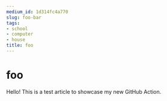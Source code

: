 ```yaml
---
medium_id: 1d314fc4a770
slug: foo-bar
tags:
- school
- computer
- house
title: foo
---
```


# foo
Hello! This is a test article to showcase my new GitHub Action.